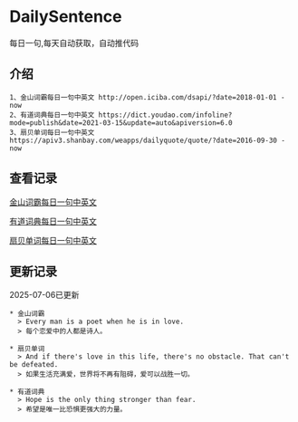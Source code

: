 # DailySentence

每日一句,每天自动获取，自动推代码

## 介绍

```
1、金山词霸每日一句中英文 http://open.iciba.com/dsapi/?date=2018-01-01 - now
2、有道词典每日一句中英文 https://dict.youdao.com/infoline?mode=publish&date=2021-03-15&update=auto&apiversion=6.0
3、扇贝单词每日一句中英文 https://apiv3.shanbay.com/weapps/dailyquote/quote/?date=2016-09-30 - now
```

## 查看记录

[金山词霸每日一句中英文](./data/iciba/)

[有道词典每日一句中英文](./data/youdao/)

[扇贝单词每日一句中英文](./data/shanbay/)

## 更新记录
2025-07-06已更新 
```
* 金山词霸
  > Every man is a poet when he is in love.
  > 每个恋爱中的人都是诗人。

* 扇贝单词
  > And if there's love in this life, there's no obstacle. That can't be defeated.
  > 如果生活充满爱，世界将不再有阻碍，爱可以战胜一切。

* 有道词典
  > Hope is the only thing stronger than fear.
  > 希望是唯一比恐惧更强大的力量。

```
